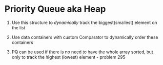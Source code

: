 Priority Queue aka Heap
=========================

1. Use this structure to <em>dynamically</em> track the biggest(smallest) element on the list

2. Use data containers with custom Comparator to dynamically order these containers

3. PQ can be used if there is no need to have the whole array sorted, but only to track the highest (lowest) element - problem 295
